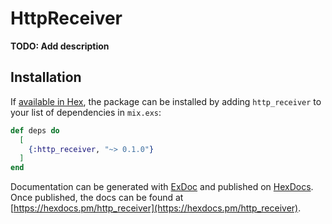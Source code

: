 # HttpReceiver

**TODO: Add description**

## Installation

If [available in Hex](https://hex.pm/docs/publish), the package can be installed
by adding `http_receiver` to your list of dependencies in `mix.exs`:

```elixir
def deps do
  [
    {:http_receiver, "~> 0.1.0"}
  ]
end
```

Documentation can be generated with [ExDoc](https://github.com/elixir-lang/ex_doc)
and published on [HexDocs](https://hexdocs.pm). Once published, the docs can
be found at [https://hexdocs.pm/http_receiver](https://hexdocs.pm/http_receiver).
